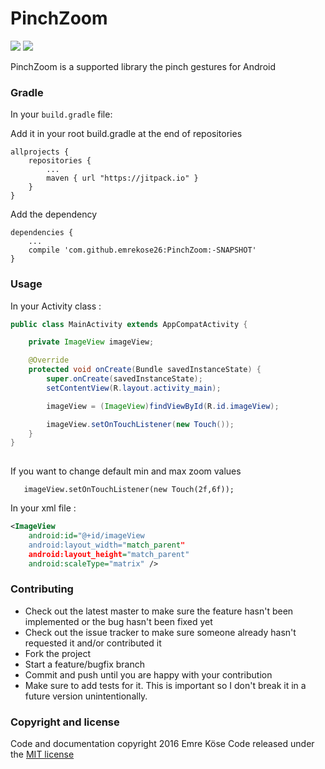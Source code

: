 PinchZoom
===============
 
[![](https://jitpack.io/v/emrekose26/PinchZoom.svg)](https://jitpack.io/#emrekose26/PinchZoom) [![](https://img.shields.io/badge/Android%20Arsenal-PinchZoom-brightgreen.svg)]() 

PinchZoom is a supported library the pinch gestures for Android

### Gradle

In your ``build.gradle`` file:

Add it in your root build.gradle at the end of repositories
```
allprojects {
    repositories {
        ...
        maven { url "https://jitpack.io" }
    }
}	
```
Add the dependency
```
dependencies {
    ...
    compile 'com.github.emrekose26:PinchZoom:-SNAPSHOT'
}
```

### Usage


In your Activity class :

```java
public class MainActivity extends AppCompatActivity {

    private ImageView imageView;

    @Override
    protected void onCreate(Bundle savedInstanceState) {
        super.onCreate(savedInstanceState);
        setContentView(R.layout.activity_main);

        imageView = (ImageView)findViewById(R.id.imageView);

        imageView.setOnTouchListener(new Touch());
    }
}
    
```

If you want to change default min and max zoom values

```
   imageView.setOnTouchListener(new Touch(2f,6f));
```

In your xml file : 
```xml
<ImageView
    android:id="@+id/imageView
    android:layout_width="match_parent"
    android:layout_height="match_parent"
    android:scaleType="matrix" />
```



### Contributing

* Check out the latest master to make sure the feature hasn't been implemented or the bug hasn't been fixed yet
* Check out the issue tracker to make sure someone already hasn't requested it and/or contributed it
* Fork the project
* Start a feature/bugfix branch
* Commit and push until you are happy with your contribution
* Make sure to add tests for it. This is important so I don't break it in a future version unintentionally.


### Copyright and license

Code and documentation copyright 2016 Emre Köse
Code released under the [MIT license](https://github.com/emrekose26/PinchZoom/blob/master/LICENSE.md)